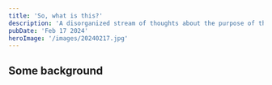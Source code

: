 ```yaml
---
title: 'So, what is this?'
description: 'A disorganized stream of thoughts about the purpose of this project'
pubDate: 'Feb 17 2024'
heroImage: '/images/20240217.jpg'
---
```


## Some background